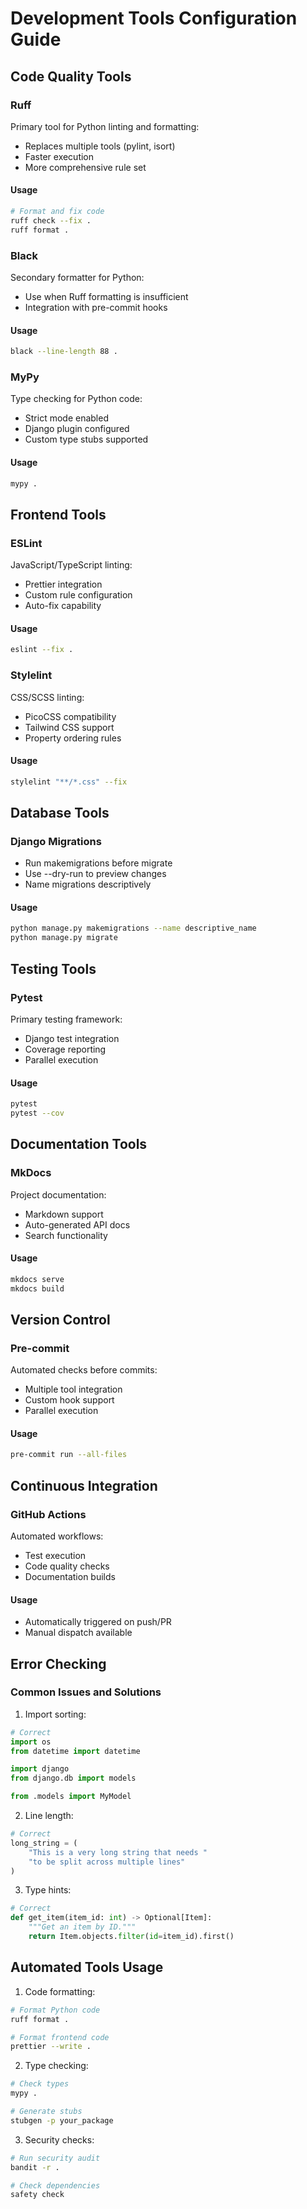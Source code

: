 # Development Tools Configuration Guide

## Code Quality Tools

### Ruff

Primary tool for Python linting and formatting:

- Replaces multiple tools (pylint, isort)
- Faster execution
- More comprehensive rule set

#### Usage

```bash
# Format and fix code
ruff check --fix .
ruff format .
```

### Black

Secondary formatter for Python:

- Use when Ruff formatting is insufficient
- Integration with pre-commit hooks

#### Usage

```bash
black --line-length 88 .
```

### MyPy

Type checking for Python code:

- Strict mode enabled
- Django plugin configured
- Custom type stubs supported

#### Usage

```bash
mypy .
```

## Frontend Tools

### ESLint

JavaScript/TypeScript linting:

- Prettier integration
- Custom rule configuration
- Auto-fix capability

#### Usage

```bash
eslint --fix .
```

### Stylelint

CSS/SCSS linting:

- PicoCSS compatibility
- Tailwind CSS support
- Property ordering rules

#### Usage

```bash
stylelint "**/*.css" --fix
```

## Database Tools

### Django Migrations

- Run makemigrations before migrate
- Use --dry-run to preview changes
- Name migrations descriptively

#### Usage

```bash
python manage.py makemigrations --name descriptive_name
python manage.py migrate
```

## Testing Tools

### Pytest

Primary testing framework:

- Django test integration
- Coverage reporting
- Parallel execution

#### Usage

```bash
pytest
pytest --cov
```

## Documentation Tools

### MkDocs

Project documentation:

- Markdown support
- Auto-generated API docs
- Search functionality

#### Usage

```bash
mkdocs serve
mkdocs build
```

## Version Control

### Pre-commit

Automated checks before commits:

- Multiple tool integration
- Custom hook support
- Parallel execution

#### Usage

```bash
pre-commit run --all-files
```

## Continuous Integration

### GitHub Actions

Automated workflows:

- Test execution
- Code quality checks
- Documentation builds

#### Usage

- Automatically triggered on push/PR
- Manual dispatch available

## Error Checking

### Common Issues and Solutions

1. Import sorting:

```python
# Correct
import os
from datetime import datetime

import django
from django.db import models

from .models import MyModel
```

2. Line length:

```python
# Correct
long_string = (
    "This is a very long string that needs "
    "to be split across multiple lines"
)
```

3. Type hints:

```python
# Correct
def get_item(item_id: int) -> Optional[Item]:
    """Get an item by ID."""
    return Item.objects.filter(id=item_id).first()
```

## Automated Tools Usage

1. Code formatting:

```bash
# Format Python code
ruff format .

# Format frontend code
prettier --write .
```

2. Type checking:

```bash
# Check types
mypy .

# Generate stubs
stubgen -p your_package
```

3. Security checks:

```bash
# Run security audit
bandit -r .

# Check dependencies
safety check
```
